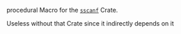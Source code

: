 
procedural Macro for the [`sscanf`](https://crates.io/sscanf) Crate.

Useless without that Crate since it indirectly depends on it
